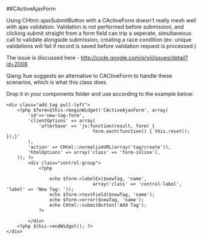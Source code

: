 ##CActiveAjaxForm

Using CHtml::ajaxSubmitButton with a CActiveForm doesn't really mesh well with ajax validation.
Validation is not performed before submission, and clicking submit straight from a form field
can trip a seperate, simultaneous call to validate alongside submission, creating a race condition
(ex: unique validations will fail if record is saved before validation request is processed.)

The issue is discussed here - http://code.google.com/p/yii/issues/detail?id=2008

Qiang Xue suggests an alternative to CACtiveForm to handle these scenarios, which is what this class does.

Drop it in your components folder and use according to the example below:

    <div class="add_tag pull-left">
        <?php $form=$this->beginWidget('CActiveAjaxForm', array(
            'id'=>'new-tag-form',
            'clientOptions' => array(
                'afterSave' => 'js:function(result, form) {
                                    form.each(function() { this.reset(); });}'
            ),
            'action' => CHtml::normalizeURL(array('tag/create')),
            'htmlOptions' => array('class' => 'form-inline'),
        )); ?>
            <div class="control-group">
                <?php
      
                    echo $form->labelEx($newTag, 'name',
                                    array('class' => 'control-label', 'label' => 'New Tag: '));
                    echo $form->textField($newTag, 'name');
                    echo $form->error($newTag, 'name');
                    echo CHtml::submitButton('Add Tag');
                ?>
    
            </div>
        <?php $this->endWidget(); ?>
    </div>

